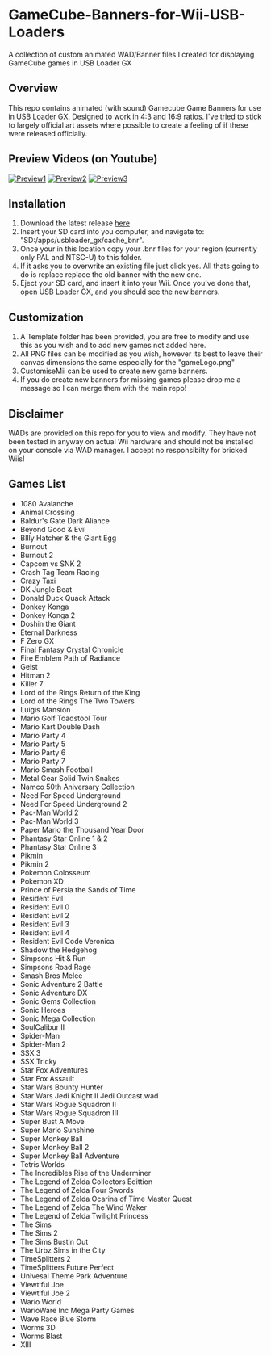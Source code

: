 # GameCube-Banners-for-Wii-USB-Loaders
A collection of custom animated WAD/Banner files I created for displaying GameCube games in USB Loader GX

## Overview
This repo contains animated (with sound) Gamecube Game Banners for use in USB Loader GX. Designed to work in 4:3 and 16:9 ratios.
I've tried to stick to largely official art assets where possible to create a feeling of if these were released officially. 

## Preview Videos (on Youtube)
[![Preview1](https://img.youtube.com/vi/l5U0ErL5Wvk/0.jpg)](https://www.youtube.com/watch?v=l5U0ErL5Wvk)
[![Preview2](https://img.youtube.com/vi/PxK6UItBw94/0.jpg)](https://www.youtube.com/watch?v=PxK6UItBw94)
[![Preview3](https://img.youtube.com/vi/7ofPuJTJJ4A/0.jpg)](https://www.youtube.com/watch?v=7ofPuJTJJ4A)

## Installation
1. Download the latest release [here](https://github.com/LinkToTheAsh/GameCube-Banners-for-Wii-USB-Loaders/releases)
1. Insert your SD card into you computer, and navigate to: "SD:/apps/usbloader_gx/cache_bnr". 
2. Once your in this location copy your .bnr files for your region (currently only PAL and NTSC-U) to this folder. 
3. If it asks you to overwrite an existing file just click yes. All thats going to do is replace replace the old banner with the new one.
4. Eject your SD card, and insert it into your Wii. Once you've done that, open USB Loader GX, and you should see the new banners.

## Customization
1. A Template folder has been provided, you are free to modify and use this as you wish and to add new games not added here.
2. All PNG files can be modified as you wish, however its best to leave their canvas dimensions the same especially for the "gameLogo.png"
3. CustomiseMii can be used to create new game banners.
4. If you do create new banners for missing games please drop me a message so I can merge them with the main repo! 

## Disclaimer
WADs are provided on this repo for you to view and modify. They have not been tested in anyway on actual Wii hardware and should not be installed on your console via WAD manager. I accept no responsibilty for bricked Wiis!

## Games List
- 1080 Avalanche 
- Animal Crossing 
- Baldur's Gate Dark Aliance 
- Beyond Good & Evil 
- BIlly Hatcher & the Giant Egg 
- Burnout 
- Burnout 2 
- Capcom vs SNK 2 
- Crash Tag Team Racing 
- Crazy Taxi 
- DK Jungle Beat 
- Donald Duck Quack Attack 
- Donkey Konga 
- Donkey Konga 2 
- Doshin the Giant 
- Eternal Darkness 
- F Zero GX 
- Final Fantasy Crystal Chronicle 
- Fire Emblem Path of Radiance 
- Geist 
- Hitman 2 
- Killer 7 
- Lord of the Rings Return of the King 
- Lord of the Rings The Two Towers 
- Luigis Mansion 
- Mario Golf Toadstool Tour 
- Mario Kart Double Dash 
- Mario Party 4 
- Mario Party 5 
- Mario Party 6 
- Mario Party 7 
- Mario Smash Football 
- Metal Gear Solid Twin Snakes
- Namco 50th Aniversary Collection 
- Need For Speed Underground 
- Need For Speed Underground 2 
- Pac-Man World 2
- Pac-Man World 3
- Paper Mario the Thousand Year Door 
- Phantasy Star Online 1 & 2 
- Phantasy Star Online 3 
- Pikmin 
- Pikmin 2 
- Pokemon Colosseum 
- Pokemon XD 
- Prince of Persia the Sands of Time 
- Resident Evil 
- Resident Evil 0 
- Resident Evil 2 
- Resident Evil 3 
- Resident Evil 4 
- Resident Evil Code Veronica 
- Shadow the Hedgehog 
- Simpsons Hit & Run 
- Simpsons Road Rage 
- Smash Bros Melee 
- Sonic Adventure 2 Battle 
- Sonic Adventure DX 
- Sonic Gems Collection 
- Sonic Heroes 
- Sonic Mega Collection 
- SoulCalibur II 
- Spider-Man
- Spider-Man 2
- SSX 3 
- SSX Tricky 
- Star Fox Adventures 
- Star Fox Assault 
- Star Wars Bounty Hunter 
- Star Wars Jedi Knight II Jedi Outcast.wad
- Star Wars Rogue Squadron II 
- Star Wars Rogue Squadron III 
- Super Bust A Move 
- Super Mario Sunshine 
- Super Monkey Ball 
- Super Monkey Ball 2 
- Super Monkey Ball Adventure 
- Tetris Worlds 
- The Incredibles Rise of the Underminer 
- The Legend of Zelda Collectors Edittion 
- The Legend of Zelda Four Swords 
- The Legend of Zelda Ocarina of Time Master Quest 
- The Legend of Zelda The Wind Waker 
- The Legend of Zelda Twilight Princess 
- The Sims 
- The Sims 2 
- The Sims Bustin Out 
- The Urbz Sims in the City 
- TimeSplitters 2 
- TimeSplitters Future Perfect 
- Univesal Theme Park Adventure 
- Viewtiful Joe 
- Viewtiful Joe 2 
- Wario World 
- WarioWare Inc Mega Party Games 
- Wave Race Blue Storm 
- Worms 3D 
- Worms Blast 
- XIII 
